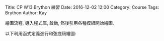 Title: CP W13 Brython 練習
Date: 2016-12-02 12:00
Category: Course
Tags: Brython
Author: Kay



<!-- PELICAN_END_SUMMARY -->

繪圖流程, 導入程式庫, 啟動, 然後引用各種模組開始繪圖.

以下利用函式定義進行和弦底稿繪圖:

<!-- 導入 Brython 標準程式庫 -->

<script type="text/javascript" 
    src="https://cdn.rawgit.com/brython-dev/brython/master/www/src/brython_dist.js">
</script>

<!-- 啟動 Brython -->
<script>
window.onload=function(){
brython(1);
}
</script>

<!-- 以下實際利用  Brython 畫圖 -->
<div id="temperature"></div>
<script type="text/python3">
from browser import document as doc
from browser import html
container = doc['temperature']
mystring = ""
cdegree = input("")
fdegree = float(cdegree)*9/5 + 32
output_string = "攝氏" = str(cdegree) + "度=華氏" + str(fdegree) = "度"
container <= output string
</script>
